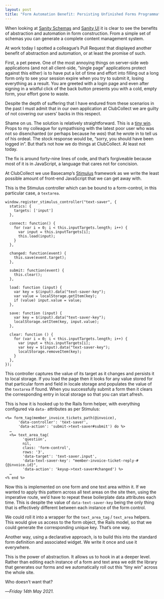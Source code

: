 ```yaml
---
layout: post
title: "Form Automation Benefit: Persisting Unfinished Forms Programmatically"
---
```


When looking at [Sanity Schemas][ss] and [Sanity UI][sui] it is clear to see the benefits of abstraction and automation in form construction. From a simple set of schemas you can generate a complete content management system.

At work today I spotted a colleague’s Pull Request that displayed another benefit of abstraction and automation, or at least the promise of such.

First, a pet peeve. One of the most annoying things on server-side web applications (and not all client-side, “single page” applications protect against this either) is to have put a lot of time and effort into filling out a long form only to see your session expire when you try to submit it, losing everything as a result. You are greeted with a login page and even after signing in a wistful click of the back button presents you with a cold, empty form, your effort gone to waste.

Despite the depth of suffering that I have endured from these scenarios in the past I must admit that in our own application at ClubCollect we are guilty of not covering our users’ backs in this respect.

Shame on us. The solution is relatively straightforward. This is a [tiny win][tw]. Props to my colleague for sympathising with the latest poor user who was not so disenchanted (or perhaps because he _was_) that he wrote in to tell us of his ordeal. The stock response would be, “sorry, you should have been logged in”. But that’s not how we do things at ClubCollect. At least not today.

The fix is around forty-nine lines of code, and that’s forgiveable because most of it is in JavaScript, a language that cares not for concision.

At ClubCollect we use Basecamp’s [Stimulus][stim] framework as we write the least possible amount of front-end JavaScript that we can get away with.

This is the Stimulus controller which can be bound to a form-control, in this particular case, a `textarea`. 

```
window.register_stimulus_controller("text-saver", {
  statics: {
    targets: ['input']
  },

  connect: function() {
    for (var i = 0; i < this.inputTargets.length; i++) {
      var input = this.inputTargets[i];
      this.load(input);
    }
  },

  changed: function(event) {
    this.save(event.target);
  },

  submit: function(event) {
    this.clear();
  },

  load: function (input) {
    var key = $(input).data("text-saver-key");
    var value = localStorage.getItem(key);
    if (value) input.value = value;
  },

  save: function (input) {
    var key = $(input).data("text-saver-key");
    localStorage.setItem(key, input.value);
  },

  clear: function () {
    for (var i = 0; i < this.inputTargets.length; i++) {
      var input = this.inputTargets[i];
      var key = $(input).data("text-saver-key");
      localStorage.removeItem(key);
    }
  },
});
```

This controller captures the value of its target as it changes and persists it to local storage. If you load the page then it looks for any value stored for that particular form and field in locale storage and populates the value of the `textarea` if found. When you successfully submit a form then it clears the corresponding entry in local storage so that you can start afresh.

This is how it is hooked up to the Rails form helper, with everything configured via `data-` attributes as per Stimulus:

```
<%= form_tag(member_invoice_tickets_path(@invoice),
      'data-controller': 'text-saver',
      'data-action': 'submit->text-saver#submit') do %>
  …
  <%= text_area_tag(
        'question',
        nil,
        class: 'form-control',
        rows: '3',
        'data-target': 'text-saver.input',
        'data-text-saver-key': "member-invoice-ticket-reply-#{@invoice.id}",
        'data-action': 'keyup->text-saver#changed') %>
  …
<% end %>
```

Now this is implemented on one form and one text area within it. If we wanted to apply this pattern across all text areas on the site then, using the imperative route, we’d have to repeat these boilerplate data attributes each time. This is despite the value of `data-text-saver-key` being the only thing that is effectively different between each instance of the form control.

We could roll it into a wrapper for the `text_area_tag` / `text_area` helpers. This would give us access to the form object, the Rails model, so that we could generate the corresponding unique key. That’s one way.

Another way, using a declarative approach, is to build this into the standard form definition and associated widget. We write it once and use it everywhere. 

This is the power of abstraction. It allows us to hook in at a deeper level. Rather than editing each instance of a form and text area we edit the library that generates our forms and we automatically roll out this “tiny win” across the whole site.

Who doesn’t want that?

—*Friday 14th May 2021.*

[ss]: https://www.crossingtheruby.com/2021/05/12/form-formation-sanity-document-schemas.html
[sui]: https://www.crossingtheruby.com/2021/05/13/form-formation-sanity-ui.html
[tw]: http://joelcalifa.com/blog/tiny-wins/
[stim]: https://stimulus.hotwire.dev
